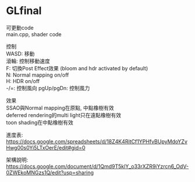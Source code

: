 # GLfinal

可更動code <br/>
main.cpp, shader code <br/>

控制 <br/>
WASD: 移動 <br/>
滾輪: 控制移動速度 <br/>
F: 切換Post Effect效果 (bloom and hdr activated by default) <br/> 
N: Normal mapping on/off <br/> 
H: HDR on/off <br/>
-/=: 控制風向
pgUp/pgDn: 控制風力

效果 <br/>
SSAO與Normal mapping在原點, 中點橡樹有效 <br/>
deferred rendering的multi light只在遠點橡樹有效 <br/>
toon shading在中點橡樹有效 <br/>

進度表: https://docs.google.com/spreadsheets/d/18Z4K4RitCf1YPHfvBUpyMdoYZvHwg00s0Yi5LTxOerE/edit#gid=0 <br/>

架構說明: https://docs.google.com/document/d/1Qmd9T5klY_o33rXZR9iYzrcn6_OdV-0ZWEkoMNGzs1Q/edit?usp=sharing <br/>
